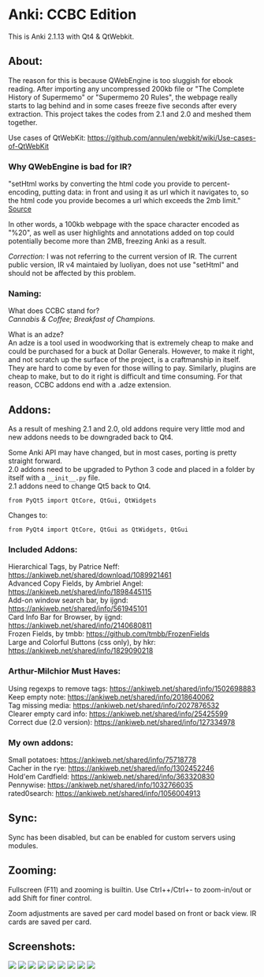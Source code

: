 # Anki: CCBC Edition

This is Anki 2.1.13 with Qt4 & QtWebkit.

## About:
The reason for this is because QWebEngine is too sluggish for ebook reading. After importing any uncompressed 200kb file or "The Complete History of Supermemo" or "Supermemo 20 Rules", the webpage really starts to lag behind and in some cases freeze five seconds after every extraction. This project takes the codes from 2.1 and 2.0 and meshed them together.

Use cases of QtWebKit: https://github.com/annulen/webkit/wiki/Use-cases-of-QtWebKit

### Why QWebEngine is bad for IR?
"setHtml works by converting the html code you provide to percent-encoding, putting data: in front and using it as url which it navigates to, so the html code you provide becomes a url which exceeds the 2mb limit." <a href="https://bugreports.qt.io/browse/QTBUG-59369?focusedCommentId=352654&page=com.atlassian.jira.plugin.system.issuetabpanels%3Acomment-tabpanel#comment-352654">Source</a>

In other words, a 100kb webpage with the space character encoded as "%20", as well as user highlights and annotations added on top could potentially become more than 2MB, freezing Anki as a result.

<i>Correction:</i> I was not referring to the current version of IR. The current public version, IR v4 maintaied by luoliyan, does not use "setHtml" and should not be affected by this problem.


### Naming:
What does CCBC stand for?  
<i>Cannabis & Coffee; Breakfast of Champions.</i>  

What is an adze?  
An adze is a tool used in woodworking that is extremely cheap to make and could be purchased for a buck at Dollar Generals. However, to make it right, and not scratch up the surface of the project, is a craftmanship in itself. They are hard to come by even for those willing to pay. Similarly, plugins are cheap to make, but to do it right is difficult and time consuming. For that reason, CCBC addons end with a .adze extension.



## Addons:
As a result of meshing 2.1 and 2.0, old addons require very little mod and new addons needs to be downgraded back to Qt4.

Some Anki API may have changed, but in most cases, porting is pretty straight forward.  
2.0 addons need to be upgraded to Python 3 code and placed in a folder by itself with a ```__init__.py``` file.  
2.1 addons need to change Qt5 back to Qt4.  
```
from PyQt5 import QtCore, QtGui, QtWidgets
```
Changes to:
```
from PyQt4 import QtCore, QtGui as QtWidgets, QtGui
```


### Included Addons:
Hierarchical Tags, by Patrice Neff: https://ankiweb.net/shared/download/1089921461  
Advanced Copy Fields, by Ambriel Angel: https://ankiweb.net/shared/info/1898445115  
Add-on window search bar, by ijgnd: https://ankiweb.net/shared/info/561945101  
Card Info Bar for Browser, by ijgnd: https://ankiweb.net/shared/info/2140680811  
Frozen Fields, by tmbb: https://github.com/tmbb/FrozenFields  
Large and Colorful Buttons (css only), by hkr: https://ankiweb.net/shared/info/1829090218  


### Arthur-Milchior Must Haves:
Using regexps to remove tags: https://ankiweb.net/shared/info/1502698883  
Keep empty note: https://ankiweb.net/shared/info/2018640062  
Tag missing media: https://ankiweb.net/shared/info/2027876532  
Clearer empty card info: https://ankiweb.net/shared/info/25425599  
Correct due (2.0 version): https://ankiweb.net/shared/info/127334978  


### My own addons:
Small potatoes: https://ankiweb.net/shared/info/75718778  
Cacher in the rye: https://ankiweb.net/shared/info/1302452246  
Hold'em Cardfield: https://ankiweb.net/shared/info/363320830  
Pennywise: https://ankiweb.net/shared/info/1032766035  
rated0search: https://ankiweb.net/shared/info/1056004913  


## Sync:
Sync has been disabled, but can be enabled for custom servers using modules.


## Zooming:
Fullscreen (F11) and zooming is builtin. Use Ctrl++/Ctrl+- to zoom-in/out or add Shift for finer control.  

Zoom adjustments are saved per card model based on front or back view. IR cards are saved per card.


## Screenshots:

<img src="https://github.com/lovac42/CCBC/blob/master/screenshots/Clipboard-1.png?raw=true">  

<img src="https://github.com/lovac42/CCBC/blob/master/screenshots/Clipboard-2.png?raw=true">  

<img src="https://github.com/lovac42/CCBC/blob/master/screenshots/Clipboard-3.png?raw=true">  

<img src="https://github.com/lovac42/CCBC/blob/master/screenshots/Clipboard-4.png?raw=true">  

<img src="https://github.com/lovac42/CCBC/blob/master/screenshots/nm_heatmap.png?raw=true">  

<img src="https://github.com/lovac42/CCBC/blob/master/screenshots/slackware.png?raw=true">  

<img src="https://github.com/lovac42/CCBC/blob/master/screenshots/debian.png?raw=true">  

<img src="https://github.com/lovac42/CCBC/blob/master/screenshots/orange_pi.png?raw=true">  

<img src="https://github.com/lovac42/CCBC/blob/master/screenshots/orange_pi2.png?raw=true">  

